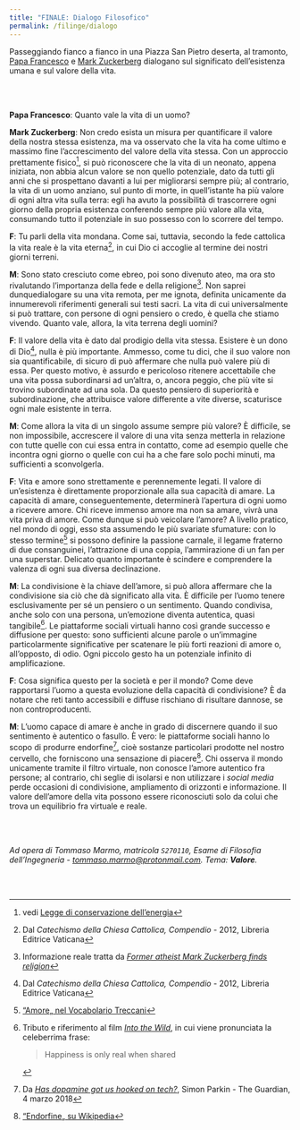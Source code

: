 ```yaml
---
title: "FINALE: Dialogo Filosofico"
permalink: /filinge/dialogo
---
```

Passeggiando fianco a fianco in una Piazza San Pietro deserta, al tramonto, [Papa Francesco](http://www.treccani.it/enciclopedia/papa-francesco) e [Mark Zuckerberg](http://www.treccani.it/enciclopedia/mark-zuckerberg) dialogano sul significato dell’esistenza umana e sul valore della vita. 

<br />
<br />

**Papa Francesco**: Quanto vale la vita di un uomo?

**Mark Zuckerberg**: Non credo esista un misura per quantificare il valore della nostra stessa esistenza, ma va osservato che la vita ha come ultimo e massimo fine l’accrescimento del valore della vita stessa. Con un approccio prettamente fisico[^1], si può riconoscere che la vita di un neonato, appena iniziata, non abbia alcun valore se non quello potenziale, dato da tutti gli anni che si prospettano davanti a lui per migliorarsi sempre più; al contrario, la vita di un uomo anziano, sul punto di morte, in quell’istante ha più valore di ogni altra vita sulla terra: egli ha avuto la possibilità di trascorrere ogni giorno della propria esistenza conferendo sempre più valore alla vita, consumando tutto il potenziale in suo possesso con lo scorrere del tempo.

**F**: Tu parli della vita mondana. Come sai, tuttavia, secondo la fede cattolica la vita reale è la vita eterna[^2], in cui Dio ci accoglie al termine dei nostri giorni terreni.

**M**: Sono stato cresciuto come ebreo, poi sono divenuto ateo, ma ora sto rivalutando l’importanza della fede e della religione[^3]. Non saprei dunquedialogare su una vita remota, per me ignota, definita unicamente da innumerevoli riferimenti generali sui testi sacri. La vita di cui universalmente si può trattare, con persone di ogni pensiero o credo, è quella che stiamo vivendo. Quanto vale, allora, la vita terrena degli uomini?

**F**: Il valore della vita è dato dal prodigio della vita stessa. Esistere è un dono di Dio[^2], nulla è più importante. Ammesso, come tu dici, che il suo valore non sia quantificabile, di sicuro di può affermare che nulla può valere più di essa. Per questo motivo, è assurdo e pericoloso ritenere accettabile che una vita possa subordinarsi ad un’altra, o, ancora peggio, che più vite si trovino subordinate ad una sola. Da questo pensiero di superiorità e subordinazione, che attribuisce valore differente a vite diverse, scaturisce ogni male esistente in terra.

**M**: Come allora la vita di un singolo assume sempre più valore? È difficile, se non impossibile, accrescere il valore di una vita senza metterla in relazione con tutte quelle con cui essa entra in contatto, come ad esempio quelle che incontra ogni giorno o quelle con cui ha a che fare solo pochi minuti, ma sufficienti a sconvolgerla.

**F**: Vita e amore sono strettamente e perennemente legati. Il valore di un’esistenza è direttamente proporzionale alla sua capacità di amare. La capacità di amare, conseguentemente, determinerà l’apertura di ogni uomo a ricevere amore. Chi riceve immenso amore ma non sa amare, vivrà una vita priva di amore. Come dunque si può veicolare l’amore? A livello pratico, nel mondo di oggi, esso sta assumendo le più svariate sfumature: con lo stesso termine[^4] si possono definire la passione carnale, il legame fraterno di due consanguinei, l’attrazione di una coppia, l’ammirazione di un fan per una superstar. Delicato quanto importante è scindere e comprendere la valenza di ogni sua diversa declinazione.

**M**: La condivisione è la chiave dell’amore, si può allora affermare che la condivisione sia ciò che dà significato alla vita. È difficile per l’uomo tenere esclusivamente per sé un pensiero o un sentimento. Quando condivisa, anche solo con una persona, un’emozione diventa autentica, quasi tangibile[^5]. Le piattaforme sociali virtuali hanno così grande successo e diffusione per questo: sono sufficienti alcune parole o un’immagine particolarmente significative per scatenare le più forti reazioni di amore o, all’opposto, di odio. Ogni piccolo gesto ha un potenziale infinito di amplificazione.

**F**: Cosa significa questo per la società e per il mondo? Come deve rapportarsi l’uomo a questa evoluzione della capacità di condivisione? È da notare che reti tanto accessibili e diffuse rischiano di risultare dannose, se non controproducenti.

**M**: L’uomo capace di amare è anche in grado di discernere quando il suo sentimento è autentico o fasullo. È vero: le piattaforme sociali hanno lo scopo di produrre endorfine[^6], cioè sostanze particolari prodotte nel nostro cervello, che forniscono una sensazione di piacere[^7]. Chi osserva il mondo unicamente tramite il filtro virtuale, non conosce l’amore autentico fra persone; al contrario, chi seglie di isolarsi e non utilizzare i *social media* perde occasioni di condivisione, ampliamento di orizzonti e informazione. Il valore dell’amore della vita possono essere riconosciuti solo da colui che trova un equilibrio fra virtuale e reale.

<br />
<br />

*Ad opera di Tommaso Marmo, matricola `S270110`, Esame di Filosofia dell’Ingegneria - <a href="mailto:tommaso.marmo@protonmail.com" rel="noopener noreferrer" target="_blank">tommaso.marmo@protonmail.com</a>. Tema: **Valore**.*

<br />
<br />

[^1]: vedi [Legge di conservazione dell’energia](https://it.wikipedia.org/wiki/Legge_di_conservazione_dell'energia#Conservazione_dell'energia_meccanica)

[^2]: Dal *Catechismo della Chiesa Cattolica, Compendio* - 2012, Libreria Editrice Vaticana

[^3]: Informazione reale tratta da [*Former atheist Mark Zuckerberg finds religion*](https://www.beliefnet.com/faiths/articles/former-atheist-mark-zuckerberg-finds-religion.aspx)

[^4]: [“Amore„ nel Vocabolario Treccani](http://www.treccani.it/vocabolario/amore)

[^5]: Tributo e riferimento al film [*Into the Wild*](https://www.imdb.com/title/tt0758758/), in cui viene pronunciata la celeberrima frase:
	> Happiness is only real when shared

[^6]: Da [*Has dopamine got us hooked on tech?*](https://www.theguardian.com/technology/2018/mar/04/has-dopamine-got-us-hooked-on-tech-facebook-apps-addiction), Simon Parkin - The Guardian, 4 marzo 2018

[^7]: [“Endorfine„ su Wikipedia](https://it.wikipedia.org/wiki/Endorfine)
